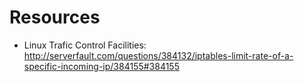 # Resources

* Linux Trafic Control Facilities: http://serverfault.com/questions/384132/iptables-limit-rate-of-a-specific-incoming-ip/384155#384155
